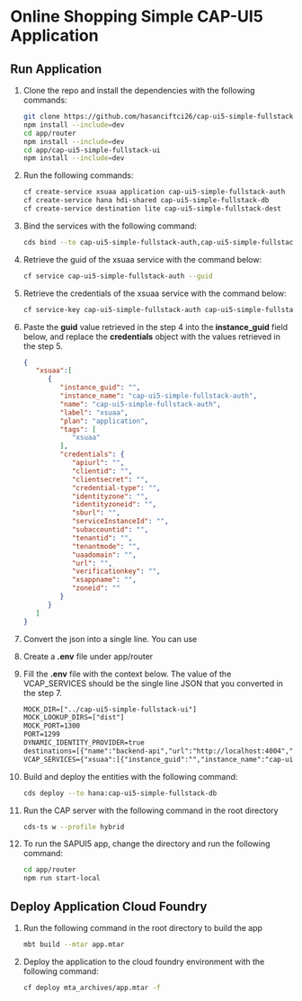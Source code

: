 # Online Shopping Simple CAP-UI5 Application

## Run Application

1) Clone the repo and install the dependencies with the following commands:

    ```sh
    git clone https://github.com/hasanciftci26/cap-ui5-simple-fullstack.git
    npm install --include=dev
    cd app/router
    npm install --include=dev
    cd app/cap-ui5-simple-fullstack-ui
    npm install --include=dev
    ```

2) Run the following commands:

    ```sh
    cf create-service xsuaa application cap-ui5-simple-fullstack-auth
    cf create-service hana hdi-shared cap-ui5-simple-fullstack-db
    cf create-service destination lite cap-ui5-simple-fullstack-dest
    ```

3) Bind the services with the following command:

    ```sh
    cds bind --to cap-ui5-simple-fullstack-auth,cap-ui5-simple-fullstack-db,cap-ui5-simple-fullstack-dest
    ```

4) Retrieve the guid of the xsuaa service with the command below:

    ```sh
    cf service cap-ui5-simple-fullstack-auth --guid
    ```

5) Retrieve the credentials of the xsuaa service with the command below:

    ```sh
    cf service-key cap-ui5-simple-fullstack-auth cap-ui5-simple-fullstack-auth-key
    ```

6) Paste the **guid** value retrieved in the step 4 into the **instance_guid** field below, and replace the **credentials** object with the values retrieved in the step 5.

    ```json
    {
       "xsuaa":[
          {
             "instance_guid": "",
             "instance_name": "cap-ui5-simple-fullstack-auth",
             "name": "cap-ui5-simple-fullstack-auth",
             "label": "xsuaa",
             "plan": "application",
             "tags": [
                "xsuaa"
             ],
             "credentials": {
                "apiurl": "",
                "clientid": "",
                "clientsecret": "",
                "credential-type": "",
                "identityzone": "",
                "identityzoneid": "",
                "sburl": "",
                "serviceInstanceId": "",
                "subaccountid": "",
                "tenantid": "",
                "tenantmode": "",
                "uaadomain": "",
                "url": "",
                "verificationkey": "",
                "xsappname": "",
                "zoneid": ""
             }
          }
       ]
    }
    ```

7) Convert the json into a single line. You can use 

8) Create a **.env** file under app/router

9) Fill the **.env** file with the context below. The value of the VCAP_SERVICES should be the single line JSON that you converted in the step 7.

    ```txt
    MOCK_DIR=["../cap-ui5-simple-fullstack-ui"]
    MOCK_LOOKUP_DIRS=["dist"]
    MOCK_PORT=1300
    PORT=1299
    DYNAMIC_IDENTITY_PROVIDER=true
    destinations=[{"name":"backend-api","url":"http://localhost:4004","forwardAuthToken":true},{"name":"ui5","url":"https://ui5.sap.com"}]
    VCAP_SERVICES={"xsuaa":[{"instance_guid":"","instance_name":"cap-ui5-simple-fullstack-auth","name":"cap-ui5-simple-fullstack-auth","label":"xsuaa","plan":"application","tags":["xsuaa"],"credentials":{"apiurl":"","clientid":"","clientsecret":"","credential-type":"","identityzone":"","identityzoneid":"","sburl":"","serviceInstanceId":"","subaccountid":"","tenantid":"","tenantmode":"","uaadomain":"","url":"","verificationkey":"","xsappname":"","zoneid":""}}]}
    ```

10) Build and deploy the entities with the following command:

    ```sh
    cds deploy --to hana:cap-ui5-simple-fullstack-db
    ```

11) Run the CAP server with the following command in the root directory

    ```sh
    cds-ts w --profile hybrid
    ```

12) To run the SAPUI5 app, change the directory and run the following command:

    ```sh
    cd app/router
    npm run start-local
    ```

## Deploy Application Cloud Foundry

1) Run the following command in the root directory to build the app

    ```sh
    mbt build --mtar app.mtar
    ```

2) Deploy the application to the cloud foundry environment with the following command:

    ```sh
    cf deploy mta_archives/app.mtar -f
    ```